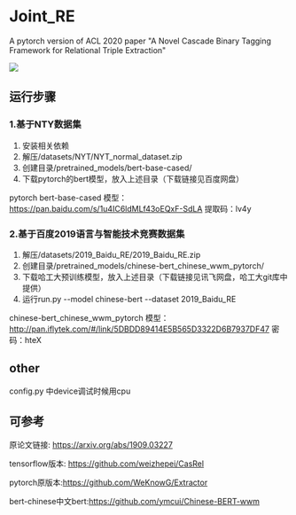 # Joint_RE
A pytorch version of  ACL 2020 paper 
"A Novel Cascade Binary Tagging Framework for Relational Triple Extraction"

![](/img/model.png)

## 运行步骤

### 1.基于NTY数据集

1. 安装相关依赖
2. 解压/datasets/NYT/NYT_normal_dataset.zip
3. 创建目录/pretrained_models/bert-base-cased/
4. 下载pytorch的bert模型，放入上述目录（下载链接见百度网盘）

pytorch bert-base-cased 模型：https://pan.baidu.com/s/1u4IC6ldMLf43oEQxF-SdLA      提取码：lv4y

### 2.基于百度2019语言与智能技术竞赛数据集

1. 解压/datasets/2019_Baidu_RE/2019_Baidu_RE.zip
2. 创建目录/pretrained_models/chinese-bert_chinese_wwm_pytorch/
3. 下载哈工大预训练模型，放入上述目录（下载链接见讯飞网盘，哈工大git库中提供）
4. 运行run.py --model chinese-bert --dataset 2019_Baidu_RE

chinese-bert_chinese_wwm_pytorch 模型：http://pan.iflytek.com/#/link/5DBDD89414E5B565D3322D6B7937DF47 密码：hteX

## other

config.py 中device调试时候用cpu

## 可参考

原论文链接: https://arxiv.org/abs/1909.03227

tensorflow版本: https://github.com/weizhepei/CasRel

pytorch原版本:https://github.com/WeKnowG/Extractor

bert-chinese中文bert:https://github.com/ymcui/Chinese-BERT-wwm